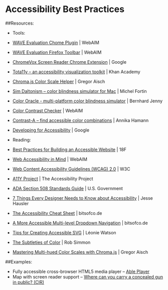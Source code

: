 # Accessibility Best Practices
##Resources:
* Tools:
 * [WAVE Evaluation Chome Plugin](https://chrome.google.com/webstore/detail/wave-evaluation-tool/jbbplnpkjmmeebjpijfedlgcdilocofh?hl=en-US) | WebAIM
 * [WAVE Evaluation Firefox Toolbar](https://addons.mozilla.org/En-us/firefox/addon/wave-toolbar/) | WebAIM
 * [ChromeVox Screen Reader Chrome Extension](https://chrome.google.com/webstore/detail/chromevox/kgejglhpjiefppelpmljglcjbhoiplfn) | Google
 * [Tota11y – an accessibility visualization toolkit](http://khan.github.io/tota11y/) | Khan Academy
 * [Chroma.js Color Scale Helper](http://gka.github.io/palettes/#diverging|c0=darkred,deeppink,lightyellow|c1=lightyellow,lightgreen,teal|steps=13|bez0=1|bez1=1|coL0=1|coL1=1) | Gregor Aisch
 * [Sim Daltonism – color blindness simulator for Mac](https://michelf.ca/projects/sim-daltonism/) | Michel Fortin
 * [Color Oracle - multi-platform color blindness simulator](http://colororacle.org/) | Bernhard Jenny
 * [Color Contrast Checker](http://webaim.org/resources/contrastchecker/) | WebAIM
 * [Contrast-A – find accessible color combinations](http://www.dasplankton.de/ContrastA/) | Annika Hamann
 * [Developing for Accessibility](http://www.google.com/accessibility/for-developers.html#chrome) | Google

* Reading:
 * [Best Practices for Building an Accessible Website](https://18f.gsa.gov/2016/03/29/best-practices-for-building-an-accessible-website-using-the-draft-us-web-design-standards/) | 18F 
 * [Web Accessibility in Mind](http://webaim.org/) | WebAIM
 * [Web Content Accessibility Guidelines (WCAG) 2.0](http://www.w3.org/TR/WCAG20/) | W3C
 * [A11Y Project](http://a11yproject.com/) | The Accessibility Project
 * [ADA Section 508 Standards Guide](http://www.section508.gov/section-508-standards-guide) | U.S. Government
 * [7 Things Every Designer Needs to Know about Accessibility](https://medium.com/salesforce-ux/7-things-every-designer-needs-to-know-about-accessibility-64f105f0881b) | Jesse Hausler
 * [The Accessibility Cheat Sheet](http://bitsofco.de/2015/the-accessibility-cheatsheet/) | bitsofco.de
 * [A More Accessible Multi-level Dropdown Navigation](http://bitsofco.de/2015/accessible-multi-level-dropdown-navigation/) | bitsofco.de
 * [Tips for Creating Accessible SVG](http://www.sitepoint.com/tips-accessible-svg/) | Léonie Watson 
 * [The Subtleties of Color](http://earthobservatory.nasa.gov/blogs/elegantfigures/2013/08/05/subtleties-of-color-part-1-of-6/) | Rob Simmon
 * [Mastering Multi-hued Color Scales with Chroma.js](https://vis4.net/blog/posts/mastering-multi-hued-color-scales/) | Gregor Aisch


##Examples:
 * Fully accessible cross-browser HTML5 media player – [Able Player](http://ableplayer.github.io/ableplayer/)
 * Map with screen reader support – [Where can you carry a concealed gun in public? (CIR)](http://s3-us-west-1.amazonaws.com/apps-cironline-org/concealed-carry/index.html)